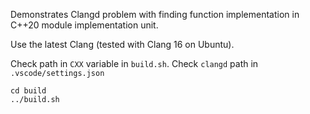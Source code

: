 Demonstrates Clangd problem with finding function implementation in C++20 module implementation unit.

Use the latest Clang (tested with Clang 16 on Ubuntu).

Check path in `CXX` variable in `build.sh`. Check `clangd` path in `.vscode/settings.json`

```
cd build
../build.sh
```
